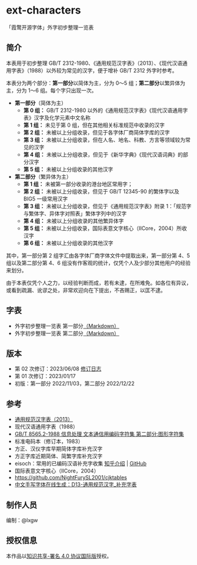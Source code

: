 # ext-characters
「霞鹜开源字体」外字初步整理一览表

## 简介

本表用于初步整理 GB/T 2312-1980、《通用规范汉字表》（2013）、《现代汉语通用字表》（1988）以外较为常见的汉字，便于增补 GB/T 2312 外字时参考。

本表分为两个部分：**第一部分**以简体为主，分为 0～5 组；**第二部分**以繁异体为主，分为 1～6 组。每个字只出现一次。

- **第一部分**（简体为主）
  - **第 0 组：** GB/T 2312-1980 以外的《通用规范汉字表》《现代汉语通用字表》汉字及化学元素中文名称
  - **第 1 组：** 未见于第 0 组，但在其他相关标准规范中收录的汉字
  - **第 2 组：** 未被以上分组收录，但见于各字体厂商简体字库的汉字
  - **第 3 组：** 未被以上分组收录，但在人名、地名、科教、方言等领域较为常见的汉字
  - **第 4 组：** 未被以上分组收录，但见于《新华字典》《现代汉语词典》的部分汉字
  - **第 5 组：** 未被以上分组收录的其他汉字
- **第二部分**（繁异体为主）
  - **第 1 组：** 未被第一部分收录的港台地区常用字；
  - **第 2 组：** 未被以上分组收录，但见于 GB/T 12345-90 的繁体字以及 BIG5 一级常用汉字
  - **第 3 组：** 未被以上分组收录，但见于《通用规范汉字表》附录 1：「规范字与繁体字、异体字对照表」繁体字列中的汉字
  - **第 4 组：** 未被以上分组收录的其他繁异体字
  - **第 5 组：** 未被以上分组收录，国际表意文字核心（IICore，2004）所收汉字
  - **第 6 组：** 未被以上分组收录的其他汉字

其中，第一部分第 2 组字汇由各字体厂商字体文件中提取出来，第一部分第 4、5 组以及第二部分第 4、6 组没有作客观的统计，仅凭个人及少部分其他用户的经验来划分。

由于本表仅凭个人之力，以经验判断而成，若有未逮，在所难免。如各位有异议，或看到疏漏、讹谬之处，非常欢迎向在下提出，不吝赐正，以匡不逮。

## 字表

- 外字初步整理一览表 第一部分[（Markdown）](tables/ext_characters_table_1.md)
- 外字初步整理一览表 第二部分[（Markdown）](tables/ext_characters_table_2.md)

## 版本

- 第 02 次修订：2023/06/08 [修订日志](changelog/20230608.md)
- 第 01 次修订：2023/01/17
- 初版：第一部分 2022/11/03，第二部分 2022/12/22

## 参考

- [通用规范汉字表（2013）](http://www.moe.gov.cn/jyb_sjzl/ziliao/A19/201306/t20130601_186002.html)
- 现代汉语通用字表（1988）
- [GB/T 8565.2-1988 信息处理 文本通信用编码字符集 第二部分:图形字符集](https://openstd.samr.gov.cn/bzgk/gb/newGbInfo?hcno=87A92BDBEA7EBE5843EA16378837F981)
- 标准电码本（修订本，1983）
- 方正、汉仪字库早期简体字库补充汉字
- 方正字库近期简体、简繁字库补充汉字
- eisoch：常用的已编码汉语补充字收集 [知乎介绍](https://zhuanlan.zhihu.com/p/223300316) | [GitHub](https://github.com/eisoch/irg#subset-for-font)
- 国际表意文字核心（IICore，2004）
- https://github.com/NightFurySL2001/cjktables
- [中文手写字体在线生成：D13-通用规范汉字_补充字表](https://font.meizhanggui.com/?m=char&v=detail&id=13)

## 制作人员

编制：@lxgw

## 授权信息

本作品以[知识共享-署名 4.0 协议国际版](License.md)授权。
